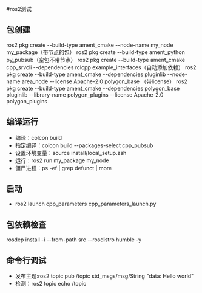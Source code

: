 #ros2测试
## 包创建
ros2 pkg create --build-type ament_cmake --node-name my_node my_package（带节点的包）
ros2 pkg create --build-type ament_python py_pubsub（空包不带节点）
ros2 pkg create --build-type ament_cmake cpp_srvcli --dependencies rclcpp example_interfaces（自动添加依赖）
ros2 pkg create --build-type ament_cmake --dependencies pluginlib --node-name area_node --license Apache-2.0 polygon_base （带license）
ros2 pkg create --build-type ament_cmake --dependencies polygon_base pluginlib --library-name polygon_plugins --license Apache-2.0 polygon_plugins
## 编译运行
- 编译：colcon build
- 指定编译：colcon build --packages-select cpp_pubsub
- 设置环境变量：source install/local_setup.zsh
- 运行：ros2 run my_package my_node
- 僵尸进程：ps -ef | grep defunct | more
## 启动
- ros2 launch cpp_parameters cpp_parameters_launch.py
##  包依赖检查
rosdep install -i --from-path src --rosdistro humble -y
## 命令行调试
- 发布主题:ros2 topic pub /topic std_msgs/msg/String "data: Hello world"
- 检测：ros2 topic echo /topic
